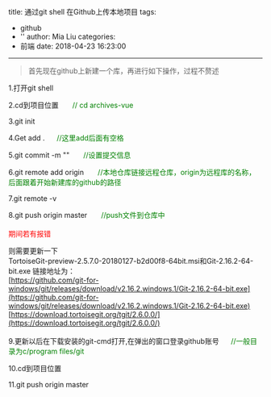title: 通过git shell 在Github上传本地项目
tags:
  - github
  - ''
author: Mia Liu
categories:
  - 前端
date: 2018-04-23 16:23:00
---
>首先现在github上新建一个库，再进行如下操作，过程不赘述

1.打开git shell

2.cd到项目位置 &nbsp;&nbsp;&nbsp;&nbsp;&nbsp; <span style="color: green;font-size:14px">// cd archives-vue

3.git init

4.Get add&nbsp;. &nbsp;&nbsp;&nbsp;&nbsp; <span style="color: green;font-size:14px">//这里add后面有空格

5.git commit -m "" &nbsp;&nbsp;&nbsp;&nbsp;&nbsp; <span style="color: green;font-size:14px">//设置提交信息

6.git remote add origin &nbsp;&nbsp;&nbsp;&nbsp;&nbsp; <span style="color: green;font-size:14px">//本地仓库链接远程仓库，origin为远程库的名称，后面跟着开始新建库的github的路径

7.git remote -v

8.git push origin master &nbsp;&nbsp;&nbsp;&nbsp;&nbsp; <span style="color: green;font-size:14px">//push文件到仓库中
<br/>
<br/>
<span style="color: red">期间若有报错</span>

则需要更新一下<br/>
TortoiseGit-preview-2.5.7.0-20180127-b2d00f8-64bit.msi和Git-2.16.2-64-bit.exe
链接地址为：<br/>
[https://github.com/git-for-windows/git/releases/download/v2.16.2.windows.1/Git-2.16.2-64-bit.exe](https://github.com/git-for-windows/git/releases/download/v2.16.2.windows.1/Git-2.16.2-64-bit.exe)<br/>
[https://download.tortoisegit.org/tgit/2.6.0.0/](https://download.tortoisegit.org/tgit/2.6.0.0/)<br/><br/>
9.更新以后在下载安装的git-cmd打开,在弹出的窗口登录github账号 &nbsp;&nbsp;&nbsp;&nbsp;&nbsp;<span style="color: green;font-size:14px">//一般目录为c/program files/git</span>

10.cd到项目位置 

11.git push origin master